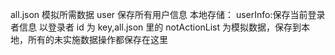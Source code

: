 all.json 模拟所需数据
user 保存所有用户信息
本地存储：
userInfo:保存当前登录者信息
以登录者 id 为 key,all.json 里的 notActionList 为模拟数据，保存到本地，所有的未实施数据操作都保存在这里
